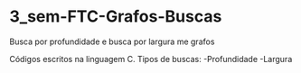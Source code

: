 # 3_sem-FTC-Grafos-Buscas
Busca por profundidade e busca por largura me grafos

Códigos escritos na linguagem C.
Tipos de buscas:
-Profundidade
-Largura
